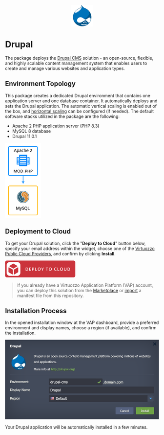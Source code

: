 <p align="center"> 
<img src="images/Drupal.png" alt="Drupal">
</p>

# Drupal

The package deploys the [Drupal CMS](https://new.drupal.org/home) solution - an open-source, flexible, and highly scalable content management system that enables users to create and manage various websites and application types.


## Environment Topology

This package creates a dedicated Drupal environment that contains one application server and one database container. It automatically deploys and sets the Drupal application. The automatic vertical scaling is enabled out of the box, and [horizontal scaling](https://www.virtuozzo.com/application-platform-docs/automatic-horizontal-scaling/) can be configured (if needed). The default software stacks utilized in the package are the following:

- Apache 2 PHP application server (PHP 8.3)
- MySQL 8 database
- Drupal 11.0.1

![Drupal environment topology](images/drupal-environment-topology.png)


## Deployment to Cloud

To get your Drupal solution, click the "**Deploy to Cloud**" button below, specify your email address within the widget, choose one of the [Virtuozzo Public Cloud Providers](https://www.virtuozzo.com/application-platform-partners/), and confirm by clicking **Install**.

[![Deploy to Cloud](https://raw.githubusercontent.com/jelastic-jps/common/main/images/deploy-to-cloud.png)](https://www.virtuozzo.com/install/?manifest=https://raw.githubusercontent.com/jelastic-jps/drupal/refs/heads/master/manifest.jps)

> If you already have a Virtuozzo Application Platform (VAP) account, you can deploy this solution from the [Marketplace](https://www.virtuozzo.com/application-platform-docs/marketplace/) or [import](https://www.virtuozzo.com/application-platform-docs/environment-import/) a manifest file from this repository.


## Installation Process

In the opened installation window at the VAP dashboard, provide a preferred environment and display names, choose a region (if available), and confirm the installation.

![Drupal deployment wizard](images/drupal-deployment-wizard.png)

Your Drupal application will be automatically installed in a few minutes.
